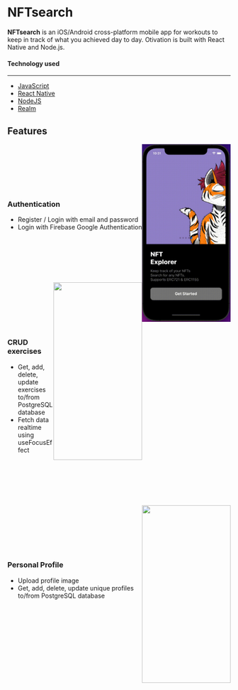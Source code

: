 # NFTsearch

**NFTsearch** is an iOS/Android cross-platform mobile app for workouts to keep in track of what you achieved day to day. Otivation is built with React Native and Node.js.

#### Technology used

---

- [JavaScript](https://www.javascript.com/)
- [React Native](https://reactnative.dev/)
- [NodeJS](https://nodejs.org/en/)
- [Realm](https://www.mongodb.com/realm/lp?utm_source=google&utm_campaign=gs_footprint_row_search_brand_realm_atlas_product_desktop&utm_term=realm&utm_medium=cpc_paid_search&utm_ad=p&utm_ad_campaign_id=11303420057&adgroup=118482427679&gclid=CjwKCAjwopWSBhB6EiwAjxmqDUx0Rr1_OxjGiYuTtUVYCn6-GbFGLTdYeKUD5Oz6WSfpd9_SOoGwYBoC838QAvD_BwE)

## Features

<img src="./documentation/nft-start.gif" align="right" width="200" height="400"/> <br><br><br><br><br><br>

### Authentication <br>

- Register / Login with email and password
- Login with Firebase Google Authentication
  <br><br><br><br><br><br><br>

<img src="./documentation/nft-search.gif" align="right" width="200" height="400"/> <br><br><br><br><br><br>

### CRUD exercises <br>

- Get, add, delete, update exercises to/from PostgreSQL database
- Fetch data realtime using useFocusEffect
  <br><br><br><br><br><br><br>

<img src="./documentation/nft-favorites.gif" align="right" width="200" height="400"/> <br><br><br><br><br><br>

### Personal Profile <br>

- Upload profile image
- Get, add, delete, update unique profiles to/from PostgreSQL database
